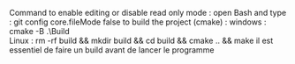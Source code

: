 Command to enable editing or disable read only mode : open Bash and type : git config core.fileMode false
to build the project (cmake) : 
windows : cmake -B .\Build\
Linux : rm -rf build && mkdir build && cd build && cmake .. && make
il est essentiel de faire un build avant de lancer le programme
